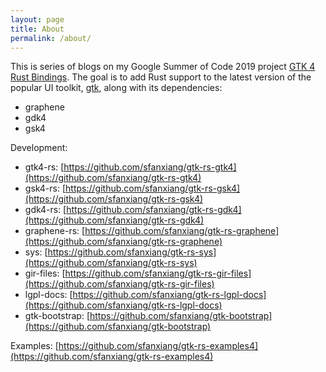 ```yaml
---
layout: page
title: About
permalink: /about/
---
```


This is series of blogs on my Google Summer of Code 2019 project [GTK 4 Rust Bindings](https://summerofcode.withgoogle.com/projects/#5172521249275904). The goal is to add Rust support to the latest version of the popular UI toolkit, [gtk](https://gitlab.gnome.org/GNOME/gtk), along with its dependencies:
- graphene
- gdk4
- gsk4

Development:
- gtk4-rs: [https://github.com/sfanxiang/gtk-rs-gtk4](https://github.com/sfanxiang/gtk-rs-gtk4)
- gsk4-rs: [https://github.com/sfanxiang/gtk-rs-gsk4](https://github.com/sfanxiang/gtk-rs-gsk4)
- gdk4-rs: [https://github.com/sfanxiang/gtk-rs-gdk4](https://github.com/sfanxiang/gtk-rs-gdk4)
- graphene-rs: [https://github.com/sfanxiang/gtk-rs-graphene](https://github.com/sfanxiang/gtk-rs-graphene)
- sys: [https://github.com/sfanxiang/gtk-rs-sys](https://github.com/sfanxiang/gtk-rs-sys)
- gir-files: [https://github.com/sfanxiang/gtk-rs-gir-files](https://github.com/sfanxiang/gtk-rs-gir-files)
- lgpl-docs: [https://github.com/sfanxiang/gtk-rs-lgpl-docs](https://github.com/sfanxiang/gtk-rs-lgpl-docs)
- gtk-bootstrap: [https://github.com/sfanxiang/gtk-bootstrap](https://github.com/sfanxiang/gtk-bootstrap)

Examples: [https://github.com/sfanxiang/gtk-rs-examples4](https://github.com/sfanxiang/gtk-rs-examples4)
